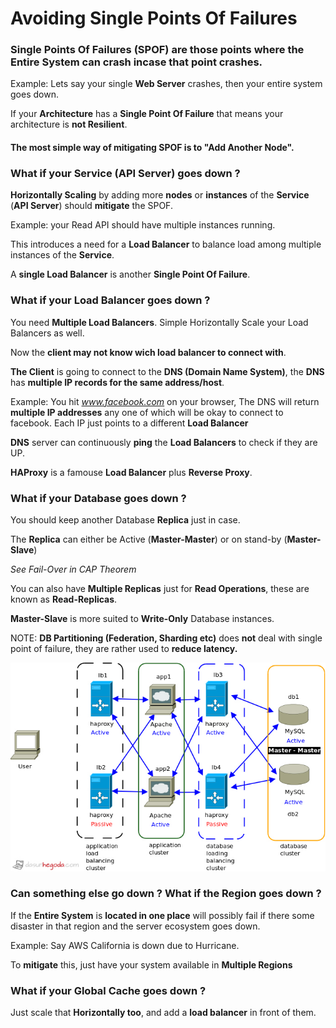 # Avoiding Single Points Of Failures 

### Single Points Of Failures (SPOF) are those points where the Entire System can crash incase that point crashes. 

Example: Lets say your single **Web Server** crashes, then your entire system goes down. 

If your **Architecture** has a **Single Point Of Failure** that means your architecture is **not Resilient**. 

#### The most simple way of mitigating SPOF is to "Add Another Node".

### What if your Service (API Server) goes down ? 

**Horizontally Scaling** by adding more **nodes** or **instances** of the **Service** (**API Server**) should **mitigate** the SPOF. 

Example: your Read API should have multiple instances running. 

This introduces a need for a **Load Balancer** to balance load among multiple instances of the **Service**. 

A **single Load Balancer** is another **Single Point Of Failure**. 


### What if your Load Balancer goes down ? 

You need **Multiple Load Balancers**. Simple Horizontally Scale your Load Balancers as well. 

Now the **client may not know wich load balancer to connect with**. 

**The Client** is going to connect to the **DNS (Domain Name System)**, the **DNS** has **multiple IP records for the same address/host**.

Example: You hit _www.facebook.com_ on your browser, The DNS will return **multiple IP addresses** any one of which will be okay to connect to facebook. Each IP just points to a different **Load Balancer**

**DNS** server can continuously **ping** the **Load Balancers** to check if they are UP. 

**HAProxy** is a famouse **Load Balancer** plus **Reverse Proxy**. 

### What if your Database goes down ?

You should keep another Database **Replica** just in case. 

The **Replica** can either be Active (**Master-Master**) or on stand-by (**Master-Slave**)

_See Fail-Over in CAP Theorem_

You can also have **Multiple Replicas** just for **Read Operations**, these are known as **Read-Replicas**. 

**Master-Slave** is more suited to **Write-Only** Database instances. 

NOTE: **DB Partitioning (Federation, Sharding etc)** does **not** deal with single point of failure, they are rather used to **reduce latency.**

![spof1](./high_availability.jpg)


### Can something else go down ? What if the Region goes down ?

If the **Entire System** is **located in one place** will possibly fail if there some disaster in that region and the server ecosystem goes down. 

Example: Say AWS California is down due to Hurricane.

To **mitigate** this, just have your system available in **Multiple Regions**


### What if your Global Cache goes down ? 

Just scale that **Horizontally too**, and add a **load balancer** in front of them. 


